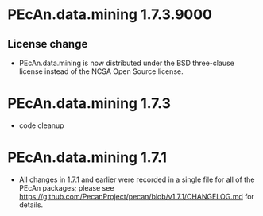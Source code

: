 # PEcAn.data.mining 1.7.3.9000

## License change
* PEcAn.data.mining is now distributed under the BSD three-clause license instead of the NCSA Open Source license.



# PEcAn.data.mining 1.7.3

* code cleanup


# PEcAn.data.mining 1.7.1

* All changes in 1.7.1 and earlier were recorded in a single file for all of the PEcAn packages; please see 
https://github.com/PecanProject/pecan/blob/v1.7.1/CHANGELOG.md for details.
